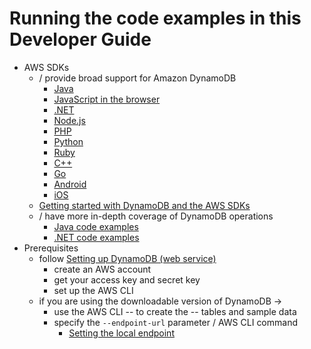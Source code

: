 # Running the code examples in this Developer Guide<a name="CodeSamples"></a>

* AWS SDKs
  * / provide broad support for Amazon DynamoDB
    * [ Java](https://aws.amazon.com/sdk-for-java)
    * [JavaScript in the browser](https://aws.amazon.com/sdk-for-browser)
    * [\.NET](https://aws.amazon.com/sdk-for-net)
    * [Node\.js](https://aws.amazon.com/sdk-for-node-js)
    * [PHP](https://aws.amazon.com/sdk-for-php)
    * [Python](https://aws.amazon.com/sdk-for-python)
    * [Ruby](https://aws.amazon.com/sdk-for-ruby)
    * [C\+\+](https://aws.amazon.com/sdk-for-cpp)
    * [Go](https://aws.amazon.com/sdk-for-go)
    * [Android](https://aws.amazon.com/mobile/sdk/)
    * [iOS](https://aws.amazon.com/mobile/sdk/)
  * [Getting started with DynamoDB and the AWS SDKs](GettingStarted.md)
  * / have more in\-depth coverage of DynamoDB operations
    * [Java code examples](CodeSamples.Java.md)
    * [\.NET code examples](CodeSamples.DotNet.md)
* Prerequisites
  * follow [Setting up DynamoDB \(web service\)](SettingUp.DynamoWebService.md)
    * create an AWS account
    * get your access key and secret key
    * set up the AWS CLI 
  * if you are using the downloadable version of DynamoDB ->
    * use the AWS CLI -- to create the -- tables and sample data
    * specify the `--endpoint-url` parameter / AWS CLI command
      * [Setting the local endpoint](DynamoDBLocal.UsageNotes.md#DynamoDBLocal.Endpoint)